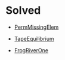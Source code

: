 
# Solved

- [PermMissingElem](https://app.codility.com/demo/results/trainingPHD2G6-RSE/)

- [TapeEquilibrium](https://app.codility.com/demo/results/training2M29AT-2JG/)

- [FrogRiverOne](https://app.codility.com/demo/results/trainingQ2NMHB-9YW/)
